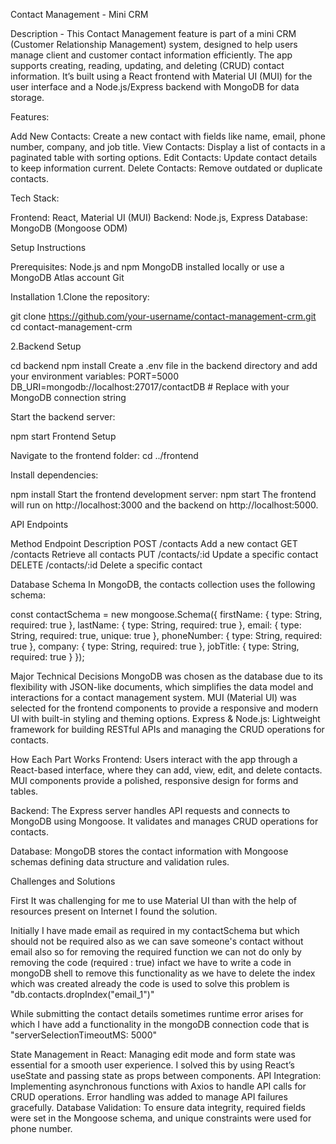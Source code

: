 Contact Management - Mini CRM

Description - This Contact Management feature is part of a mini CRM (Customer Relationship Management) system, designed to help users manage client and customer contact information efficiently. The app supports creating, reading, updating, and deleting (CRUD) contact information. It’s built using a React frontend with Material UI (MUI) for the user interface and a Node.js/Express backend with MongoDB for data storage.

Features: 

Add New Contacts: Create a new contact with fields like name, email, phone number, company, and job title.
View Contacts: Display a list of contacts in a paginated table with sorting options.
Edit Contacts: Update contact details to keep information current.
Delete Contacts: Remove outdated or duplicate contacts.

Tech Stack:

Frontend: React, Material UI (MUI)
Backend: Node.js, Express
Database: MongoDB (Mongoose ODM)

Setup Instructions

Prerequisites:
Node.js and npm
MongoDB installed locally or use a MongoDB Atlas account
Git

Installation
1.Clone the repository:

git clone https://github.com/your-username/contact-management-crm.git
cd contact-management-crm

2.Backend Setup

cd backend
npm install
Create a .env file in the backend directory and add your environment variables:
PORT=5000
DB_URI=mongodb://localhost:27017/contactDB # Replace with your MongoDB connection string

Start the backend server:

npm start
Frontend Setup

Navigate to the frontend folder:
cd ../frontend

Install dependencies:

npm install
Start the frontend development server:
npm start
The frontend will run on http://localhost:3000 and the backend on http://localhost:5000.

API Endpoints

Method	Endpoint	Description
POST	/contacts	Add a new contact
GET	/contacts	Retrieve all contacts
PUT	/contacts/:id	Update a specific contact
DELETE	/contacts/:id	Delete a specific contact

Database Schema
In MongoDB, the contacts collection uses the following schema:

const contactSchema = new mongoose.Schema({
    firstName: { type: String, required: true },
    lastName: { type: String, required: true },
    email: { type: String, required: true, unique: true },
    phoneNumber: { type: String, required: true },
    company: { type: String, required: true },
    jobTitle: { type: String, required: true }
});

Major Technical Decisions
MongoDB was chosen as the database due to its flexibility with JSON-like documents, which simplifies the data model and interactions for a contact management system.
MUI (Material UI) was selected for the frontend components to provide a responsive and modern UI with built-in styling and theming options.
Express & Node.js: Lightweight framework for building RESTful APIs and managing the CRUD operations for contacts.


How Each Part Works
Frontend: Users interact with the app through a React-based interface, where they can add, view, edit, and delete contacts. MUI components provide a polished, responsive design for forms and tables.

Backend: The Express server handles API requests and connects to MongoDB using Mongoose. It validates and manages CRUD operations for contacts.

Database: MongoDB stores the contact information with Mongoose schemas defining data structure and validation rules.

Challenges and Solutions

First It was challenging for me to use Material UI than with the help of resources present on Internet I found the solution.

Initially I have made email as required in my contactSchema but which should not be required also as we can save someone's contact without email also so for removing the required function we can not do only by removing the code (required : true) infact we have to write a code in mongoDB shell to remove this functionality as we have to delete the index which was created already the code is used to solve this problem is "db.contacts.dropIndex("email_1")"

While submitting the contact details sometimes runtime error arises for which I have add a functionality in the mongoDB connection code that is "serverSelectionTimeoutMS: 5000"

State Management in React: Managing edit mode and form state was essential for a smooth user experience. I solved this by using React’s useState and passing state as props between components.
API Integration: Implementing asynchronous functions with Axios to handle API calls for CRUD operations. Error handling was added to manage API failures gracefully.
Database Validation: To ensure data integrity, required fields were set in the Mongoose schema, and unique constraints were used for phone number.


